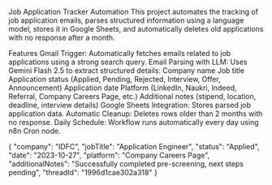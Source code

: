 Job Application Tracker Automation
This project automates the tracking of job application emails, parses structured information using a language model, stores it in Google Sheets, and automatically deletes old applications with no response after a month.

Features
Gmail Trigger: Automatically fetches emails related to job applications using a strong search query.
Email Parsing with LLM: Uses Gemini Flash 2.5 to extract structured details:
      Company name
      Job title
      Application status (Applied, Pending, Rejected, Interview, Offer, Announcement)
      Application date
      Platform (LinkedIn, Naukri, Indeed, Referral, Company Careers Page, etc.)
      Additional notes (stipend, location, deadline, interview details)
Google Sheets Integration: Stores parsed job application data.
Automatic Cleanup: Deletes rows older than 2 months with no response.
Daily Schedule: Workflow runs automatically every day using n8n Cron node.

{
  "company": "IDFC",
  "jobTitle": "Application Engineer",
  "status": "Applied",
  "date": "2023-10-27",
  "platform": "Company Careers Page",
  "additionalNotes": "Successfully completed pre-screening, next steps pending",
  "threadId": "1996d1cae302a318"
}
